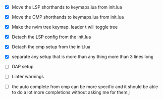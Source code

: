 - [x] Move the LSP shorthands to keymaps.lua from init.lua  
- [x] Move the CMP shorthands to keymaps.lua from init.lua 
- [x] Make the nvim tree keymap. leader t will toggle tree
- [x] Detach the LSP config from the init.lua 
- [x] Detach the cmp setup from the init.lua 
- [x] separate any setup that is more than any thing more than 3 lines long
- [ ] DAP setup
- [ ] Linter warnings
- [ ] the auto complete from cmp can be more specific and it should be able to do a lot more completions without asking me for them j



